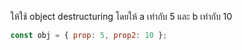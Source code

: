 ให้ใช้ object destructuring โดยให้ a เท่ากับ 5 และ b เท่ากับ 10

```js
const obj = { prop: 5, prop2: 10 };
```